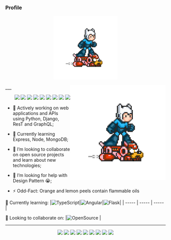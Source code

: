 <!--A simple header-->
<h3>Profile</h3> 
<p align="center">
 <img src="https://github.com/LorM89/LorM89/blob/main/assets/cloudyman.gif" width="200" height="200"/> 
</p>
___

<!-- Any image aligned to the right. Beware the width -->
<img align="right" src="https://github.com/LorM89/LorM89/blob/main/assets/cloudyman.gif" width="300" height="300" />
<p align="right">
<img src="https://img.shields.io/badge/TensorFlow%20-%23FF6F00.svg?&style=for-the-badge&logo=TensorFlow&logoColor=white" /> <img src="https://img.shields.io/badge/Keras%20-%23D00000.svg?&style=for-the-badge&logo=Keras&logoColor=white"/> <img src="https://img.shields.io/badge/javascript%20-%23323330.svg?&style=for-the-badge&logo=javascript&logoColor=%23F7DF1E"/>
<img src="https://img.shields.io/badge/html5%20-%23E34F26.svg?&style=for-the-badge&logo=html5&logoColor=white"/> <img src="https://img.shields.io/badge/css3%20-%231572B6.svg?&style=for-the-badge&logo=css3&logoColor=white"/> <img src="https://img.shields.io/badge/python%20-%2314354C.svg?&style=for-the-badge&logo=python&logoColor=white"/> 
 <img src="https://img.shields.io/badge/c++%20-%2300599C.svg?&style=for-the-badge&logo=c%2B%2B&ogoColor=white"/> <img src="https://img.shields.io/badge/git%20-%23F05033.svg?&style=for-the-badge&logo=git&logoColor=white"/> <img src="https://img.shields.io/badge/github%20-%23121011.svg?&style=for-the-badge&logo=github&logoColor=white"/>
</p>

- :hammer: Actively working on web applications and APIs using Python, Django, ResT and GraphQL;
- 🌱 Currently learning Express, Node, MongoDB; 
- 👯 I’m looking to collaborate on open source projects and learn about new technologies;
- 🤔 I’m looking for help with Design Pattern 😭;

- ⚡️ Odd-Fact: Orange and lemon peels contain flammable oils 


🌱 Currently learning:
|![TypeScript](https://img.shields.io/badge/-TypeScript-000000?style=flat-square&logo=TypeScript&logoColor=Blue)|![Angular](https://img.shields.io/badge/-Angular-000000?style=flat-square&logo=Angular&logoColor=Blue)|![Flask](https://img.shields.io/badge/-Flask-000000?style=flat-square&logo=Flask&logoColor=Blue)|
| ----- | ----- | ----- |


👯 Looking to collaborate on:
|![OpenSource](https://img.shields.io/badge/-Open%20Source-181717?style=flat-square&logo=Open$20Source&logoColor=Blue) |

 ____
 
<p align="center">
<img src="https://img.shields.io/badge/TensorFlow%20-%23FF6F00.svg?&style=for-the-badge&logo=TensorFlow&logoColor=white" /> <img src="https://img.shields.io/badge/Keras%20-%23D00000.svg?&style=for-the-badge&logo=Keras&logoColor=white"/> <img src="https://img.shields.io/badge/javascript%20-%23323330.svg?&style=for-the-badge&logo=javascript&logoColor=%23F7DF1E"/> <img src="https://img.shields.io/badge/html5%20-%23E34F26.svg?&style=for-the-badge&logo=html5&logoColor=white"/> <img src="https://img.shields.io/badge/css3%20-%231572B6.svg?&style=for-the-badge&logo=css3&logoColor=white"/> <img src="https://img.shields.io/badge/python%20-%2314354C.svg?&style=for-the-badge&logo=python&logoColor=white"/> <img src="https://img.shields.io/badge/c++%20-%2300599C.svg?&style=for-the-badge&logo=c%2B%2B&ogoColor=white"/> <img src="https://img.shields.io/badge/git%20-%23F05033.svg?&style=for-the-badge&logo=git&logoColor=white"/> <img src="https://img.shields.io/badge/github%20-%23121011.svg?&style=for-the-badge&logo=github&logoColor=white"/>
</p>
